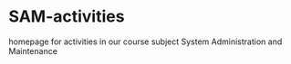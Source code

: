 # SAM-activities
homepage for activities in our course subject System Administration and Maintenance 
